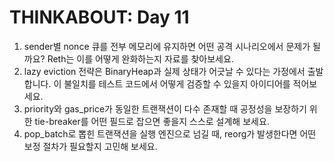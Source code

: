 # THINKABOUT: Day 11

1. sender별 nonce 큐를 전부 메모리에 유지하면 어떤 공격 시나리오에서 문제가 될까요? Reth는 이를 어떻게 완화하는지 자료를 찾아보세요.
2. lazy eviction 전략은 BinaryHeap과 실제 상태가 어긋날 수 있다는 가정에서 출발합니다. 이 불일치를 테스트 코드에서 어떻게 검증할 수 있을지 아이디어를 적어보세요.
3. priority와 gas_price가 동일한 트랜잭션이 다수 존재할 때 공정성을 보장하기 위한 tie-breaker를 어떤 필드로 잡으면 좋을지 스스로 설계해 보세요.
4. pop_batch로 뽑힌 트랜잭션을 실행 엔진으로 넘길 때, reorg가 발생한다면 어떤 보정 절차가 필요할지 고민해 보세요.
